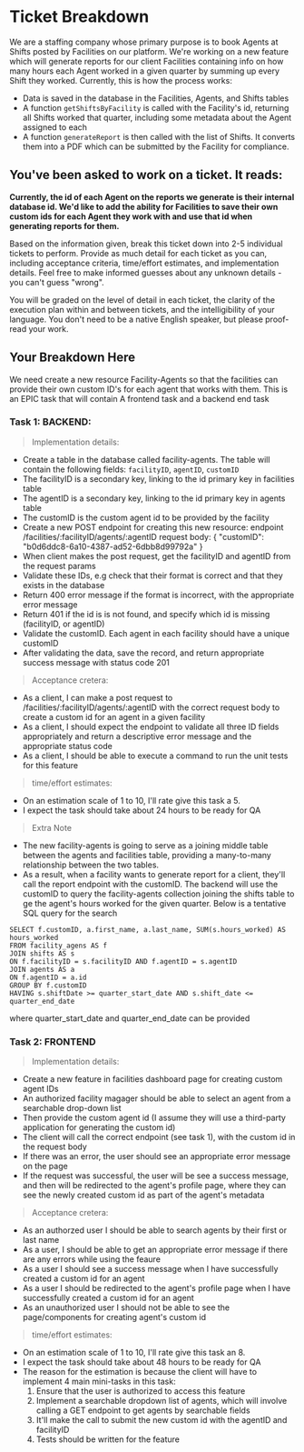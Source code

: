 # Ticket Breakdown

We are a staffing company whose primary purpose is to book Agents at Shifts posted by Facilities on our platform. We're working on a new feature which will generate reports for our client Facilities containing info on how many hours each Agent worked in a given quarter by summing up every Shift they worked. Currently, this is how the process works:

- Data is saved in the database in the Facilities, Agents, and Shifts tables
- A function `getShiftsByFacility` is called with the Facility's id, returning all Shifts worked that quarter, including some metadata about the Agent assigned to each
- A function `generateReport` is then called with the list of Shifts. It converts them into a PDF which can be submitted by the Facility for compliance.

## You've been asked to work on a ticket. It reads:

**Currently, the id of each Agent on the reports we generate is their internal database id. We'd like to add the ability for Facilities to save their own custom ids for each Agent they work with and use that id when generating reports for them.**

Based on the information given, break this ticket down into 2-5 individual tickets to perform. Provide as much detail for each ticket as you can, including acceptance criteria, time/effort estimates, and implementation details. Feel free to make informed guesses about any unknown details - you can't guess "wrong".

You will be graded on the level of detail in each ticket, the clarity of the execution plan within and between tickets, and the intelligibility of your language. You don't need to be a native English speaker, but please proof-read your work.

## Your Breakdown Here

We need create a new resource Facility-Agents so that the facilities can provide their own custom ID's for each agent that works with them. This is an EPIC task that will contain A frontend task and a backend end task

### Task 1: BACKEND:

> Implementation details:

- Create a table in the database called facility-agents. The table will contain the following fields: `facilityID`,
  `agentID`, `customID`
- The facilityID is a secondary key, linking to the id primary key in facilities table
- The agentID is a secondary key, linking to the id primary key in agents table
- The customID is the custom agent id to be provided by the facility
- Create a new POST endpoint for creating this new resource:
  endpoint /facilities/:facilityID/agents/:agentID
  request body: {
  "customID": "b0d6ddc8-6a10-4387-ad52-6dbb8d99792a"
  }
- When client makes the post request, get the facilityID and agentID from the request params
- Validate these IDs, e.g check that their format is correct and that they exists in the database
- Return 400 error message if the format is incorrect, with the appropriate error message
- Return 401 if the id is is not found, and specify which id is missing (facilityID, or agentID)
- Validate the customID. Each agent in each facility should have a unique customID
- After validating the data, save the record, and return appropriate success message with status code 201

> Acceptance cretera:

- As a client, I can make a post request to /facilities/:facilityID/agents/:agentID with the correct request body to create a custom id for an agent in a given facility
- As a client, I should expect the endpoint to validate all three ID fields appropriately and return a descriptive error message and the appropriate status code
- As a client, I should be able to execute a command to run the unit tests for this feature

> time/effort estimates:

- On an estimation scale of 1 to 10, I'll rate give this task a 5.
- I expect the task should take about 24 hours to be ready for QA

> Extra Note

- The new facility-agents is going to serve as a joining middle table between the agents and facilities table, providing a many-to-many relationship between the two tables.
- As a result, when a facility wants to generate report for a client, they'll call the report endpoint with the customID. The backend will use the customID to query the facility-agents collection joining the shifts table to ge the agent's hours worked for the given quarter. Below is a tentative SQL query for the search

```
SELECT f.customID, a.first_name, a.last_name, SUM(s.hours_worked) AS hours_worked
FROM facility_agens AS f
JOIN shifts AS s
ON f.facilityID = s.facilityID AND f.agentID = s.agentID
JOIN agents AS a
ON f.agentID = a.id
GROUP BY f.customID
HAVING s.shiftDate >= quarter_start_date AND s.shift_date <= quarter_end_date
```

where quarter_start_date and quarter_end_date can be provided

### Task 2: FRONTEND

> Implementation details:

- Create a new feature in facilities dashboard page for creating custom agent IDs
- An authorized facility magager should be able to select an agent from a searchable drop-down list
- Then provide the custom agent id (I assume they will use a third-party application for generating the custom id)
- The client will call the correct endpoint (see task 1), with the custom id in the request body
- If there was an error, the user should see an appropriate error message on the page
- If the request was successful, the user will be see a success message, and then will be redirected to the agent's profile page, where they can see the newly created custom id as part of the agent's metadata

> Acceptance cretera:

- As an authorzed user I should be able to search agents by their first or last name
- As a user, I should be able to get an appropriate error message if there are any errors while using the feaure
- As a user I should see a success message when I have successfully created a custom id for an agent
- As a user I should be redirected to the agent's profile page when I have successfully created a custom id for an agent
- As an unauthorized user I should not be able to see the page/components for creating agent's custom id

> time/effort estimates:

- On an estimation scale of 1 to 10, I'll rate give this task an 8.
- I expect the task should take about 48 hours to be ready for QA
- The reason for the estimation is because the client will have to implement 4 main mini-tasks in this task:
  1. Ensure that the user is authorized to access this feature
  2. Implement a searchable dropdown list of agents, which will involve calling a GET endpoint to get agents by searchable fields
  3. It'll make the call to submit the new custom id with the agentID and facilityID
  4. Tests should be written for the feature
